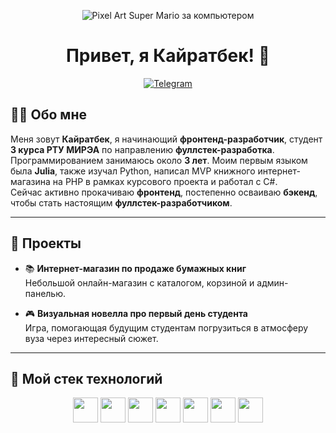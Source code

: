 <p align="center">
  <img src="https://gifdb.com/images/high/pixel-art-super-mario-computer-amwdq1xi8bgz0omx.gif" alt="Pixel Art Super Mario за компьютером" />
</p>

<h1 align="center">Привет, я Кайратбек! 👋</h1>

<p align="center">
  <a href="https://t.me/suva_ccc">
    <img src="https://img.shields.io/badge/-Telegram-2CA5E0?style=flat-square&logo=telegram&logoColor=white" alt="Telegram"/>
  </a>
</p>

## 👨‍💻 Обо мне

Меня зовут **Кайратбек**, я начинающий **фронтенд-разработчик**, студент **3 курса РТУ МИРЭА** по направлению **фуллстек-разработка**.  
Программированием занимаюсь около **3 лет**. Моим первым языком была **Julia**, также изучал Python, написал MVP книжного интернет-магазина на PHP в рамках курсового проекта и работал с C#.  
Сейчас активно прокачиваю **фронтенд**, постепенно осваиваю **бэкенд**, чтобы стать настоящим **фуллстек-разработчиком**.

---

## 🌟 Проекты

- 📚 **Интернет-магазин по продаже бумажных книг**  
  Небольшой онлайн-магазин с каталогом, корзиной и админ-панелью.

- 🎮 **Визуальная новелла про первый день студента**  
  Игра, помогающая будущим студентам погрузиться в атмосферу вуза через интересный сюжет.

---

## 🧰 Мой стек технологий

<p align="center">
  <!-- Frontend -->
  <img src="https://cdn.jsdelivr.net/gh/devicons/devicon/icons/html5/html5-original.svg" width="40" height="40"/>
  <img src="https://cdn.jsdelivr.net/gh/devicons/devicon/icons/css3/css3-original.svg" width="40" height="40"/>
  <img src="https://cdn.jsdelivr.net/gh/devicons/devicon/icons/javascript/javascript-original.svg" width="40" height="40"/>
  <img src="https://cdn.jsdelivr.net/gh/devicons/devicon/icons/react/react-original.svg" width="40" height="40"/>

  <!-- Backend -->
  <img src="https://cdn.jsdelivr.net/gh/devicons/devicon/icons/python/python-original.svg" width="40" height="40"/>
  <img src="https://cdn.jsdelivr.net/gh/devicons/devicon/icons/postgresql/postgresql-original.svg" width="40" height="40"/>

  <!-- Tools -->
  <img src="https://cdn.jsdelivr.net/gh/devicons/devicon/icons/figma/figma-original.svg" width="40" height="40"/>
</p>
